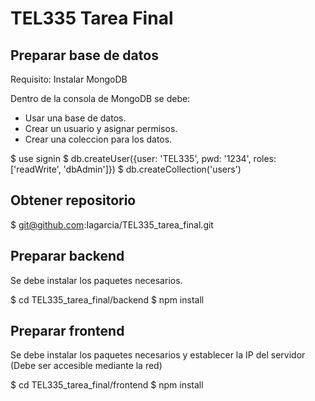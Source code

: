 # TEL335 Tarea Final

## Preparar base de datos
Requisito: Instalar MongoDB

Dentro de la consola de MongoDB se debe:
- Usar una base de datos.
- Crear un usuario y asignar permisos.
- Crear una coleccion para los datos.

$ use signin
$ db.createUser({user: 'TEL335', pwd: '1234', roles: ['readWrite', 'dbAdmin']})
$ db.createCollection('users')

## Obtener repositorio

$ git@github.com:Iagarcia/TEL335_tarea_final.git

## Preparar backend

Se debe instalar los paquetes necesarios.

$ cd TEL335_tarea_final/backend
$ npm install

## Preparar frontend

Se debe instalar los paquetes necesarios y establecer la IP del servidor (Debe ser accesible mediante la red)

$ cd TEL335_tarea_final/frontend
$ npm install

